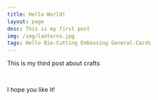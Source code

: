 ```yaml
---
title: Hello World!
layout: page
desc: This is my first post
img: /img/lanterns.jpg
tags: Hello Die-Cutting Embossing General-Cards
---
```


This is my third post about crafts

<img src="/img/lazyload-ph.png" data-src="/img/sanfran.jpg" class="img-fluid mx-auto d-block lazyload" alt="sanfran" />

I hope you like it!




